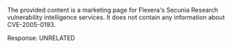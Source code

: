 The provided content is a marketing page for Flexera's Secunia Research vulnerability intelligence services. It does not contain any information about CVE-2005-0193.

Response: UNRELATED